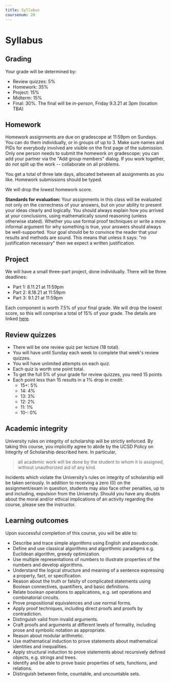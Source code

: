 ```yaml
---
title: Syllabus
coursenum: 20
---
```

# Syllabus


## Grading

Your grade will be determined by:

* Review quizzes: 5%
* Homework: 35% 
* Project: 15% 
* Midterm: 15%
* Final: 30%. The final will be _in-person_, Friday 9.3.21 at 3pm (location TBA)

## Homework

Homework assignments are due on gradescope at 11:59pm on Sundays.
You can do them individually, or in groups of up to 3.
Make sure names and PIDs for everybody involved are visible on the first page
of the submission.
Only one person needs to submit the homework on gradescope; you can add 
your partner via the "Add group members" dialog.
If you work together, do _not_ split up the work -- collaborate on all problems.

You get a total of three late days, allocated between all assignments as you
like.
Homework submissions should be typed.

We will drop the lowest homework score.

**Standards for evaluation:**
Your assignments in this class will be evaluated not only on the correctness of your answers, 
but on your ability to present your ideas clearly and logically. 
You should always explain how you arrived at your conclusions, 
using mathematically sound reasoning (unless otherwise stated). 
Whether you use formal proof techniques or write a more informal argument for why something is true, 
your answers should always be well-supported. Your goal should be to convince the reader 
that your results and methods are sound. 
This means that unless it says: "no justification necessary" then we expect a written justification.

## Project

We will have a small three-part project, done individually.
There will be three deadlines:

* Part 1: 8.11.21 at 11:59pm
* Part 2: 8.18.21 at 11:59pm
* Part 3: 9.1.21 at 11:59pm

Each component is worth 7.5% of your final grade.
We will drop the lowest score, so this will comprise a total of 15% of your grade.
The details are linked [here](assignments.html).

## Review quizzes
* There will be one review quiz per lecture (18 total).
* You will have until Sunday each week to complete that week's review quizzes.
* You will have unlimited attempts on each quiz.
* Each quiz is worth one point total.
* To get the full 5% of your grade for review quizzes, you need 15 points
* Each point less than 15 results in a 1% drop in credit:
  * 15+: 5%
  * 14: 4%
  * 13: 3%
  * 12: 2%
  * 11: 1%
  * 10-: 0%

## Academic integrity

University rules on integrity of scholarship will be strictly enforced. By taking this course, you implicitly agree to abide by the UCSD Policy on Integrity of Scholarship described here. In particular,

> all academic work will be done by the student to whom it is assigned, without unauthorized aid of any kind.

Incidents which violate the University’s rules on integrity of scholarship will be taken seriously. In addition to receiving a zero (0) on the assignment/exam in question, students may also face other penalties, up to and including, expulsion from the University. Should you have any doubts about the moral and/or ethical implications of an activity regarding the course, please see the instructor.

## Learning outcomes 

Upon successful completion of this course, you will be able to:

* Describe and trace simple algorithms using English and pseudocode.
* Define and use classical algorithms and algorithmic paradigms e.g. Euclidean algorithm, greedy optimization.
* Use multiple representations of numbers to illustrate properties of the numbers and develop algorithms.
* Understand the logical structure and meaning of a sentence expressing a property, fact, or specification.
* Reason about the truth or falsity of complicated statements using Boolean connectives, quantifiers, and basic definitions.
* Relate boolean operations to applications, e.g. set operations and combinatorial circuits.
* Prove propositional equivalences and use normal forms.
* Apply proof techniques, including direct proofs and proofs by contradiction.
* Distinguish valid from invalid arguments.
* Craft proofs and arguments at different levels of formality, including prose and symbolic notation as appropriate.
* Reason about modular arithmetic.
* Use mathematical induction to prove statements about mathematical identities and inequalities.
* Apply structural induction to prove statements about recursively defined objects, e.g. strings and trees.
* Identify and be able to prove basic properties of sets, functions, and relations.
* Distinguish between finite, countable, and uncountable sets.
